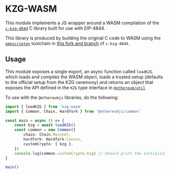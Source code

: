 # KZG-WASM

This module implements a JS wrapper around a WASM compilation of the [`c-kzg-4844`](https://github.com/ethereum/c-kzg-4844) C library built for use with EIP-4844.

This library is produced by building the original C code to WASM using the [`empscripten`](https://empscripten.org) toolchain in [this fork and branch](https://github.com/acolytec3/c-kzg-4844/tree/wasm) of `c-kzg-4844`.

## Usage

This module exposes a single export, an async function called `loadKZG` which loads and compiles the WASM object, loads a trusted setup (defaults to the official setup from the KZG ceremony) and returns an object that exposes the API defined in the `KZG` type interface in [`@ethereum/util`](https://github.com/ethereumjs/ethereumjs-monorepo/blob/e1221c98f3be0ba4224416f10d91ed4aa50130d8/packages/util/src/kzg.ts#L4)

To use with the `@ethereumjs` libraries, do the following:

```ts
import { loadKZG } from 'kzg-wasm'
import { Common, Chain, Hardfork } from '@ethereumjs/common'

const main = async () => {
    const kzg = await loadKZG()
    const common = new Common({
        chain: Chain.Mainnet,
        hardfork: Hardfork.Cancun,
        customCrypto: { kzg },
    })
    console.log(common.customCrypto.kzg) // Should print the initialized KZG interface
}

main()
```
